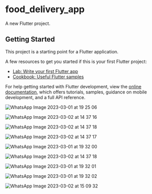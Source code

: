 # food_delivery_app

A new Flutter project.

## Getting Started

This project is a starting point for a Flutter application.

A few resources to get you started if this is your first Flutter project:

- [Lab: Write your first Flutter app](https://docs.flutter.dev/get-started/codelab)
- [Cookbook: Useful Flutter samples](https://docs.flutter.dev/cookbook)

For help getting started with Flutter development, view the
[online documentation](https://docs.flutter.dev/), which offers tutorials,
samples, guidance on mobile development, and a full API reference.


![WhatsApp Image 2023-03-01 at 19 25 06](https://user-images.githubusercontent.com/120441699/222168720-7d753b82-7052-433a-9713-5c8fabbe3ce6.jpg)

![WhatsApp Image 2023-03-02 at 14 37 16](https://user-images.githubusercontent.com/120441699/222390410-3974de7e-4f3d-4c96-a022-e29e156133c7.jpg)

![WhatsApp Image 2023-03-02 at 14 37 18](https://user-images.githubusercontent.com/120441699/222390481-780c46a0-9389-4ff4-b68d-d48229d7fce9.jpg)

![WhatsApp Image 2023-03-02 at 14 37 17](https://user-images.githubusercontent.com/120441699/222390839-e9d3e4cb-08cb-4fc2-b50f-5616f30ee5bb.jpg)

![WhatsApp Image 2023-03-01 at 19 32 00](https://user-images.githubusercontent.com/120441699/222170724-cca3c978-d70b-44fc-8147-b354205d35a1.jpg)

![WhatsApp Image 2023-03-02 at 14 37 18](https://user-images.githubusercontent.com/120441699/222390928-3b18fdec-b430-4df2-bc0a-4a96b2a511c5.jpg)

![WhatsApp Image 2023-03-01 at 19 32 01](https://user-images.githubusercontent.com/120441699/222171843-492e2bba-3ee8-4328-a637-b203dc736f2c.jpg)

![WhatsApp Image 2023-03-01 at 19 32 02](https://user-images.githubusercontent.com/120441699/222172077-3068d7bc-3588-42fb-a37d-2c26f739a209.jpg)

![WhatsApp Image 2023-03-02 at 15 09 32](https://user-images.githubusercontent.com/120441699/222398487-86cc6525-cc21-4c74-8723-da94c5f998bb.jpg)







